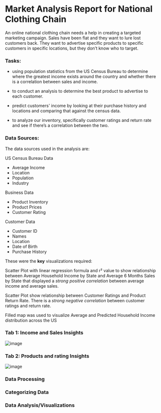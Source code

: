 # Market Analysis Report for National Clothing Chain



An online national clothing chain needs a help in creating a targeted marketing campaign. Sales
have been flat and they want to lure lost customers back. 
They want to advertise specific products to specific customers in specific locations, but they don’t know who to target. 

### Tasks:
 - using
population statistics from the US Census Bureau to determine where the greatest income exists around
the country and whether there is a correlation between sales and income.
 - to conduct an
analysis to determine the best product to advertise to each customer. 
  
 -  predict customers' income by looking at their purchase history and locations
and comparing that against the census data. 
 - to analyze our inventory, specifically
customer ratings and return rate and see if there’s a correlation between the two. 

### Data Sources:

The data sources used in the analysis are:

US Census Bureau Data
- Average Income
- Location
- Population
- Industry

Business Data
- Product Inventory
- Product Prices
- Customer Rating

Customer Data
- Customer ID
- Names
- Location
- Date of Birth
- Purchase History

These were the <b>key</b> visualizations required:

Scatter Plot with linear regression formula and r² value to show relationship between Average Household Income by State and Average 6 Months Sales by State that displayed a <i>strong positive correlation</i> between average income and average sales.

Scatter Plot  show relationship between Customer Ratings and Product Return Rate. There is a <i>strong negative correlation</i> between customer ratings and return rate.


Filled map was used to visualize Average and Predicted Household Income distribution across the US


### Tab 1: Income and Sales Insights
![image](https://user-images.githubusercontent.com/118057504/223552002-9de7e5a8-60f1-4837-bb07-a2a3b0c78b54.png)

### Tab 2: Products and rating Insights
![image](https://user-images.githubusercontent.com/118057504/223552198-25ef3e2a-100c-4427-99ff-1632f6034abe.png)

### Data Processing
### Categorizing Data
### Data Analysis/Visualizations

<!--https://medium.com/analytics-vidhya/data-analysis-in-power-bi-from-start-to-finish-dashboard-aea219dd557a-->

